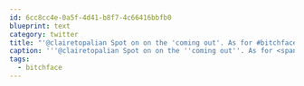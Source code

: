 ```yaml
---
id: 6cc8cc4e-0a5f-4d41-b8f7-4c66416bbfb0
blueprint: text
category: twitter
title: "'@clairetopalian Spot on on the 'coming out'. As for #bitchface, people are always telling me to smile or asking why I'm angryface"
caption: '''@clairetopalian Spot on on the ''coming out''. As for <span class="hashtag hashtag_local">#<a href="http://tweettemp.darylchymko.ca/?tag=bitchface">bitchface</a>, people are always telling me to smile or asking why I''m angryface'
tags:
  - bitchface
---
```

